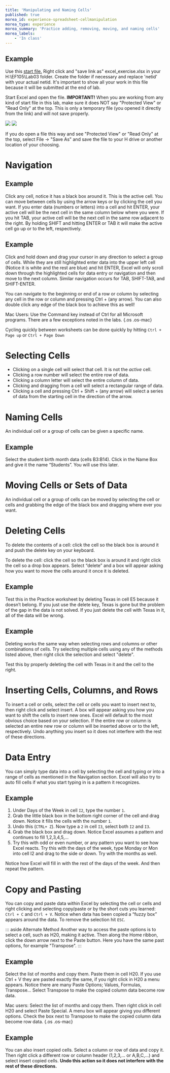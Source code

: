 ```yaml
---
title: 'Manipulating and Naming Cells'
published: true
morea_id: experience-spreadsheet-cellmanipulation
morea_type: experience
morea_summary: 'Practice adding, removing, moving, and naming cells'
morea_labels:
    - 'In class'
---
```

<!-- NOTE:
This section is a long sequence of different demoed spreadsheet operations. Remind students that they are not expected to memorize everything shown here, they can treat this section as a reference and come back to it as needed when working on the practice exercises. Choose just a couple of skills to demo and be sure to draw attention to the different named UI components that are relevant to help students reinforce their association of those definitions (name box, formula area, active cell, worksheets)
-->

## Example

Use this [start file.](/ef105/modules/excel/example_start.xlsx) Right click and "save link
as" excel_exercise.xlsx in your H:\\EF105\Lab03 folder. Create the folder if
necessary and replace 'netid' with your actual netid. It's important to
show all your work in this file because it will be submitted at the end
of lab.

Start Excel and open the file. **IMPORTANT!** When you are working from
any kind of start file in this lab, make sure it does NOT say "Protected
View" or "Read Only" at the top. This is only a temporary file (you
opened it directly from the link) and will not save properly.

![](/ef105/modules/excel/pix/protectedview_1.png)
![](/ef105/modules/excel/pix/protectedview_2.png)

If you do open a file this way and see "Protected View" or "Read Only"
at the top, select File -> "Save As" and save the file to your H drive
or another location of your choosing.

<!-- :break section -->
# Navigation

## Example

 Click any cell, notice it has a black box around it. This is the
active cell. You can move between cells by using the arrow keys or by
clicking the cell you want. If you enter data (numbers or letters)
into a cell and hit ENTER, your active cell will be the next cell in
the same column below where you were. If you hit TAB, your active cell
will be the next cell in the same row adjacent to the right. By
holding SHIFT and hitting ENTER or TAB it will make the active cell go
up or to the left, respectively.

## Example

 Click and hold down and drag your cursor in any direction to
select a group of cells. While they are still highlighted enter data
into the upper left cell (Notice it is white and the rest are blue)
and hit ENTER, Excel will only scroll down through the highlighted
cells for data entry or navigation and then move to the next
column. Similar navigation occurs for TAB, SHIFT-TAB, and SHIFT-ENTER.

You can navigate to the beginning or end of a row or column by
selecting any cell in the row or column and pressing Ctrl + (any
arrow). You can also double click any edge of the black box to achieve
this as well!

Mac Users: Use the Command key instead of Ctrl for all Microsoft
programs. There are a few exceptions noted in the labs. {.os .os-mac}

Cycling quickly between worksheets can be done quickly by hitting
`Ctrl + Page up` or `Ctrl + Page Down`

# Selecting Cells

- Clicking on a single cell will select that cell. It is not the *active* cell.
- Clicking a row number will select the entire row of data.
- Clicking a column letter will select the entire column of data.
- Clicking and dragging from a cell will select a rectangular range of data.
- Clicking a cell and pressing Ctrl + Shift + (any arrow) will select
  a series of data from the starting cell in the direction of the
  arrow.

<!-- :break section -->
# Naming Cells

An individual cell or a group of cells can be given a specific name.

## Example

 Select the student birth month data (cells B3:B14). Click in the
Name Box and give it the name “Students”. You will use this later.

# Moving Cells or Sets of Data

An individual cell or a group of cells can be moved by selecting the
cell or cells and grabbing the edge of the black box and dragging
where ever you want.

<!-- :break section -->
# Deleting Cells

To delete the contents of a cell: click the cell so the black box is around it and push the delete key on your keyboard.

To delete the cell: click the cell so the black box is around it and right click the cell so a drop box appears. Select “delete” and a box will appear asking how you want to move the cells around it once it is deleted.

## Example

Test this in the Practice worksheet by deleting Texas in cell E5
because it doesn’t belong. If you just use the delete key, Texas is
gone but the problem of the gap in the data is not solved. If you just
delete the cell with Texas in it, all of the data will be wrong.

## Example

Deleting works the same way when selecting rows and columns or other
combinations of cells. Try selecting multiple cells using any of the
methods listed above, then right click the selection and select
"delete".

Test this by properly deleting the cell with Texas in it and the cell
to the right.

<!-- :break section -->
# Inserting Cells, Columns, and Rows
To insert a cell or cells, select the cell or cells you want to insert
next to, then right click and select insert. A box will appear asking
you how you want to shift the cells to insert new ones. Excel will
default to the most obvious choice based on your selection. If the
entire row or column is selected an entire new row or column will be
inserted above or to the left, respectively. Undo anything you insert
so it does not interfere with the rest of these directions.

<!-- :break section -->
# Data Entry

You can simply type data into a cell by selecting the cell and typing
or into a range of cells as mentioned in the Navigation section. Excel
will also try to auto fill cells if what you start typing in is a
pattern it recognizes.

## Example 
1. Under Days of the Week in cell `I2`, type the number `1`. 
2. Grab the little black box in the bottom right corner of the cell
and drag down. Notice it fills the cells with the number `1`. 
3. Undo this (`CTRL+ Z`). Now type a `2` in cell `I3`, select both
`I2` and `I3`. 
4. Grab the black box and drag down. Notice Excel assumes a pattern
and continues to fill 1,2,3,4,5,… 
5. Try this with odd or even number, or any pattern you want to see
how Excel reacts. Try this with the days of the week, type Monday or
Mon into cell I2 and drag to the side or down. Try with the months as
well.

Notice how Excel will fill in with the rest of the days of the
week. And then repeat the pattern.

<!-- :break section -->
# Copy and Pasting

You can copy and paste data within Excel by selecting the cell or cells
and right clicking and selecting copy/paste or by the short cuts you
learned: `Ctrl + C` and `Ctrl + V`. Notice when data has been copied a “fuzzy
box” appears around the data. To remove the selection hit `ESC`.

::: aside Alternate Method
Another way to access the paste options is to
select a cell, such as H20, making it active. Then along the Home
ribbon, click the down arrow next to the Paste button. Here you have
the same past options, for example "Transpose".
:::

## Example

Select the list of months and copy them. Paste them in cell H20.  If
you use Ctrl + V they are pasted exactly the same, if you right click
in H20 a menu appears. Notice there are many Paste Options; Values,
Formulas, Transpose… Select Transpose to make the copied column data
become row data.

Mac users: Select the list of months and copy them. Then right click in
cell H20 and select Paste Special. A menu box will appear giving you
different options. Check the box next to Transpose to make the copied
column data become row data. {.os .os-mac}

## Example 

You can also insert copied cells. Select a column or row of data and
copy it. Then right click a different row or column header (1,2,3,…
or A,B,C,...) and select insert copied cells. **Undo this action so it
does not interfere with the rest of these directions.**
